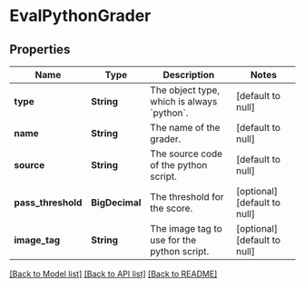 # EvalPythonGrader
## Properties

| Name | Type | Description | Notes |
|------------ | ------------- | ------------- | -------------|
| **type** | **String** | The object type, which is always &#x60;python&#x60;. | [default to null] |
| **name** | **String** | The name of the grader. | [default to null] |
| **source** | **String** | The source code of the python script. | [default to null] |
| **pass\_threshold** | **BigDecimal** | The threshold for the score. | [optional] [default to null] |
| **image\_tag** | **String** | The image tag to use for the python script. | [optional] [default to null] |

[[Back to Model list]](../README.md#documentation-for-models) [[Back to API list]](../README.md#documentation-for-api-endpoints) [[Back to README]](../README.md)

